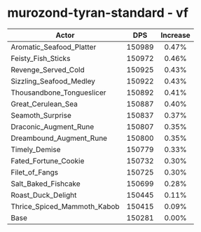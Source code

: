 # murozond-tyran-standard - vf
| Actor | DPS | Increase |
|---|:---:|:---:|
|Aromatic_Seafood_Platter|150989|0.47%|
|Feisty_Fish_Sticks|150972|0.46%|
|Revenge_Served_Cold|150925|0.43%|
|Sizzling_Seafood_Medley|150922|0.43%|
|Thousandbone_Tongueslicer|150892|0.41%|
|Great_Cerulean_Sea|150887|0.40%|
|Seamoth_Surprise|150837|0.37%|
|Draconic_Augment_Rune|150807|0.35%|
|Dreambound_Augment_Rune|150800|0.35%|
|Timely_Demise|150779|0.33%|
|Fated_Fortune_Cookie|150732|0.30%|
|Filet_of_Fangs|150725|0.30%|
|Salt_Baked_Fishcake|150699|0.28%|
|Roast_Duck_Delight|150445|0.11%|
|Thrice_Spiced_Mammoth_Kabob|150415|0.09%|
|Base|150281|0.00%|
